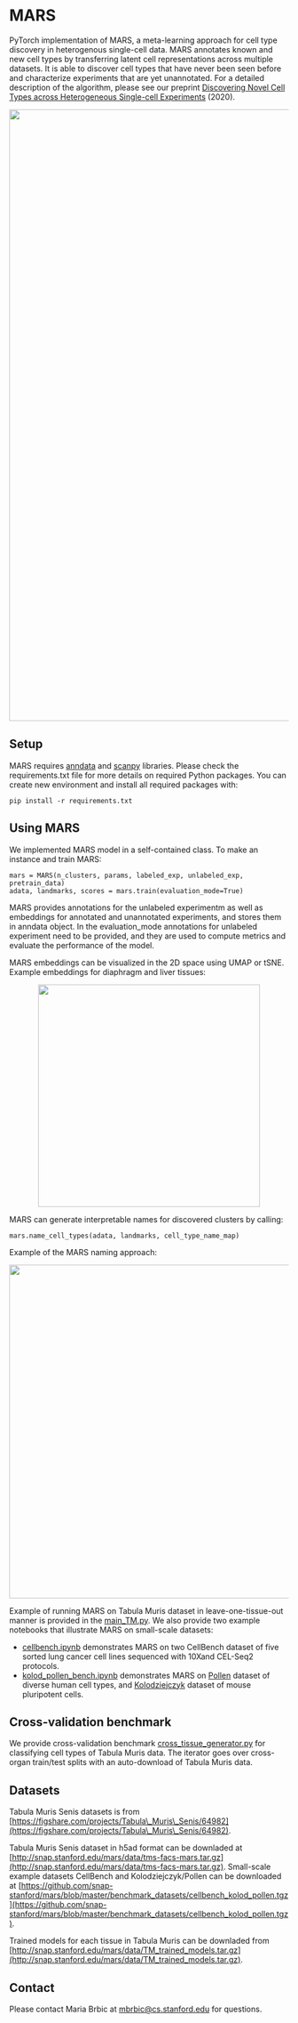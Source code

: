 # MARS

PyTorch implementation of MARS, a meta-learning approach for cell type discovery in heterogenous single-cell data.  MARS annotates known and new cell types by transferring latent cell representations across multiple datasets. It is able to discover cell types that have never been seen before and characterize experiments that are yet unannotated. For a detailed description of the algorithm, please see our preprint [Discovering Novel Cell Types across Heterogeneous Single-cell Experiments](https://www.biorxiv.org/content/10.1101/2020.02.25.960302v1) (2020).


<p align="center">
<img src="https://github.com/mbrbic/mars/blob/master/images/MARS_overview.png" width="1100" align="center">
</p>


## Setup

MARS requires [anndata](https://icb-anndata.readthedocs-hosted.com/en/stable/anndata.AnnData.html) and [scanpy](https://icb-scanpy.readthedocs-hosted.com/en/stable/) libraries. Please check the requirements.txt file for more details on required Python packages. You can create new environment and install all required packages with:

```
pip install -r requirements.txt
```

## Using MARS

We implemented MARS model in a self-contained class. To make an instance and train MARS:

```
mars = MARS(n_clusters, params, labeled_exp, unlabeled_exp, pretrain_data)
adata, landmarks, scores = mars.train(evaluation_mode=True)
```
MARS provides annotations for the unlabeled experimentm as well as embeddings for annotated and unannotated experiments, and stores them in anndata object. In the evaluation_mode annotations for unlabeled experiment need to be provided, and they are used to compute metrics and evaluate the performance of the model. 

MARS embeddings can be visualized in the 2D space using UMAP or tSNE. Example embeddings for diaphragm and liver tissues:

<p align="center">
<img src="https://github.com/snap-stanford/mars/blob/master/images/MARS_embeddings.png" width="400" align="center">
</p>

MARS can generate interpretable names for discovered clusters by calling:
```
mars.name_cell_types(adata, landmarks, cell_type_name_map)
```

Example of the MARS naming approach:

<p align="center">
<img src="https://github.com/mbrbic/mars/blob/master/images/MARS_naming.png" width="600" align="center">
</p>

Example of running MARS on Tabula Muris dataset in leave-one-tissue-out manner is provided in the [main_TM.py](https://github.com/snap-stanford/mars/blob/master/main_TM.py). We also provide two example notebooks that illustrate MARS on small-scale datasets:
- [cellbench.ipynb](https://github.com/snap-stanford/mars/blob/master/notebooks/cellbench.ipynb) demonstrates MARS on two CellBench dataset of five sorted lung cancer cell lines sequenced with 10Xand CEL-Seq2 protocols. 
- [kolod_pollen_bench.ipynb](https://github.com/snap-stanford/mars/blob/master/notebooks/kolod_pollen_bench.ipynb) demonstrates MARS on [Pollen](https://pubmed.ncbi.nlm.nih.gov/25086649/) dataset of diverse human cell types, and [Kolodziejczyk](http://www.ncbi.nlm.nih.gov/pmc/articles/PMC4595712/) dataset of mouse pluripotent cells.

## Cross-validation benchmark

We provide cross-validation benchmark [cross_tissue_generator.py](https://github.com/snap-stanford/mars/blob/master/cross_tissue_generator.py) for classifying cell types of Tabula Muris data. The iterator goes over cross-organ train/test splits with an auto-download of Tabula Muris data.

## Datasets

Tabula Muris Senis datasets is from [https://figshare.com/projects/Tabula\_Muris\_Senis/64982](https://figshare.com/projects/Tabula\_Muris\_Senis/64982).

Tabula Muris Senis dataset in h5ad format can be downladed at [http://snap.stanford.edu/mars/data/tms-facs-mars.tar.gz](http://snap.stanford.edu/mars/data/tms-facs-mars.tar.gz).
Small-scale example datasets CellBench and Kolodziejczyk/Pollen can be downloaded at [https://github.com/snap-stanford/mars/blob/master/benchmark_datasets/cellbench_kolod_pollen.tgz](https://github.com/snap-stanford/mars/blob/master/benchmark_datasets/cellbench_kolod_pollen.tgz).

Trained models for each tissue in Tabula Muris can be downladed from [http://snap.stanford.edu/mars/data/TM_trained_models.tar.gz](http://snap.stanford.edu/mars/data/TM_trained_models.tar.gz).

## Contact
Please contact Maria Brbic at mbrbic@cs.stanford.edu for questions.

